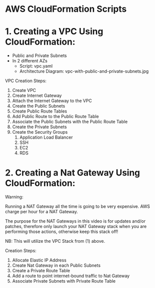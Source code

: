 # AWS CloudFormation Scripts

# 1. Creating a VPC Using CloudFormation:

- Public and Private Subnets
- In 2 different AZs
  - Script: vpc.yaml
  - Architecture Diagram: vpc-with-public-and-private-subnets.jpg

VPC Creation Steps:

1. Create VPC
2. Create Internet Gateway
3. Attach the Internet Gateway to the VPC
4. Create the Public Subnets
5. Create Public Route Tables
6. Add Public Route to the Public Route Table
7. Associate the Public Subnets with the Public Route Table
8. Create the Private Subnets
9. Create the Security Groups
   1. Application Load Balancer
   2. SSH
   3. EC2
   4. RDS

# 2. Creating a Nat Gateway Using CloudFormation:

Warning:

Running a NAT Gateway all the time is going to be very expensive. AWS charge per hour for a NAT Gateway.

The purpose for the NAT Gateways in this video is for updates and/or patches, therefore only launch your NAT Gateway stack when you are performing those actions, otherwise keep this stack off!

NB: This will utilize the VPC Stack from (1) above.

Creation Steps:

1. Allocate Elastic IP Address
2. Create Nat Gateway in each Public Subnets
3. Create a Private Route Table
4. Add a route to point internet-bound traffic to Nat Gateway
5. Associate Private Subnets with Private Route Table
